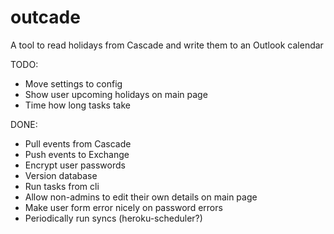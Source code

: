 outcade
=======

A tool to read holidays from Cascade and write them to an Outlook calendar


TODO:
 * Move settings to config
 * Show user upcoming holidays on main page
 * Time how long tasks take

DONE:
 * Pull events from Cascade
 * Push events to Exchange
 * Encrypt user passwords
 * Version database
 * Run tasks from cli
 * Allow non-admins to edit their own details on main page
 * Make user form error nicely on password errors
 * Periodically run syncs (heroku-scheduler?)
